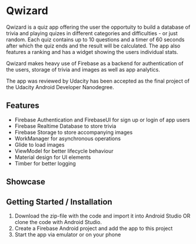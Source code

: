 # Qwizard

Qwizard is a quiz app offering the user the opportuity to build a database of trivia and playing quizes in different categories and difficulties - or just random.
Each quiz contains up to 10 questions and a timer of 60 seconds after which the quiz ends and the result will be calculated.
The app also features a ranking and has a widget showing the users individual stats.

Qwizard makes heavy use of Firebase as a backend for authentication of the users, storage of trivia and images as well as app analytics.

The app was reviewed by Udacity has been accepted as the final project of the Udacity Android Developer Nanodegree.

## Features

 - Firebase Authentication and FirebaseUI for sign up or login of app users
 - Firebase Realtime Database to store trivia
 - Firebase Storage to store accompanying images
 - WorkManager for asynchronous operations
 - Glide to load images
 - ViewModel for better lifecycle behaviour
 - Material design for UI elements
 - Timber for better logging

## Showcase

## Getting Started / Installation
1. Download the zip-file with the code and import it into Android Studio OR clone the code with Android Studio.
2. Create a Firebase Android project and add the app to this project
3. Start the app via emulator or on your phone
